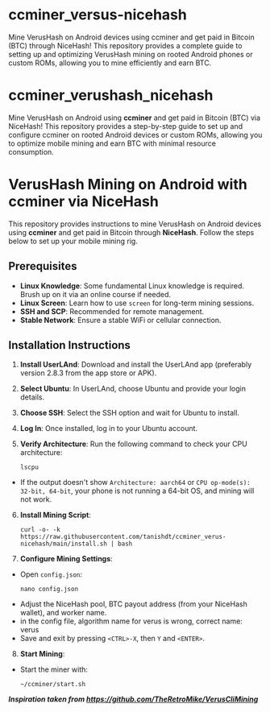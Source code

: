 # ccminer_versus-nicehash
Mine VerusHash on Android devices using ccminer and get paid in Bitcoin (BTC) through NiceHash! This repository provides a complete guide to setting up and optimizing VerusHash mining on rooted Android phones or custom ROMs, allowing you to mine efficiently and earn BTC.

# ccminer_verushash_nicehash
Mine VerusHash on Android using **ccminer** and get paid in Bitcoin (BTC) via NiceHash! This repository provides a step-by-step guide to set up and configure ccminer on rooted Android devices or custom ROMs, allowing you to optimize mobile mining and earn BTC with minimal resource consumption.

# VerusHash Mining on Android with ccminer via NiceHash

This repository provides instructions to mine VerusHash on Android devices using **ccminer** and get paid in Bitcoin through **NiceHash**. Follow the steps below to set up your mobile mining rig.

## Prerequisites

- **Linux Knowledge**: Some fundamental Linux knowledge is required. Brush up on it via an online course if needed.
- **Linux Screen**: Learn how to use `screen` for long-term mining sessions.
- **SSH and SCP**: Recommended for remote management.
- **Stable Network**: Ensure a stable WiFi or cellular connection.

## Installation Instructions

1. **Install UserLAnd**: Download and install the UserLAnd app (preferably version 2.8.3 from the app store or APK).
2. **Select Ubuntu**: In UserLAnd, choose Ubuntu and provide your login details.
3. **Choose SSH**: Select the SSH option and wait for Ubuntu to install.
4. **Log In**: Once installed, log in to your Ubuntu account.
5. **Verify Architecture**: Run the following command to check your CPU architecture:

    ```
    lscpu
    ```

- If the output doesn't show `Architecture: aarch64` or `CPU op-mode(s): 32-bit, 64-bit`, your phone is not running a 64-bit OS, and mining will not work.

6. **Install Mining Script**:

    ```
    curl -o- -k https://raw.githubusercontent.com/tanishdt/ccminer_verus-nicehash/main/install.sh | bash
    ```

7. **Configure Mining Settings**:
- Open `config.json`:
    ```
    nano config.json
    ```
- Adjust the NiceHash pool, BTC payout address (from your NiceHash wallet), and worker name.
- in the config file, algorithm name for verus is wrong, correct name: verus
- Save and exit by pressing `<CTRL>-X`, then `Y` and `<ENTER>`.

8. **Start Mining**:
- Start the miner with:
    ```
    ~/ccminer/start.sh
    ```

***Inspiration taken from https://github.com/TheRetroMike/VerusCliMining***
